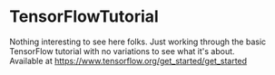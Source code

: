 # TensorFlowTutorial
Nothing interesting to see here folks. Just working through the basic TensorFlow tutorial with no variations to see what it's about.  
Available at https://www.tensorflow.org/get_started/get_started

